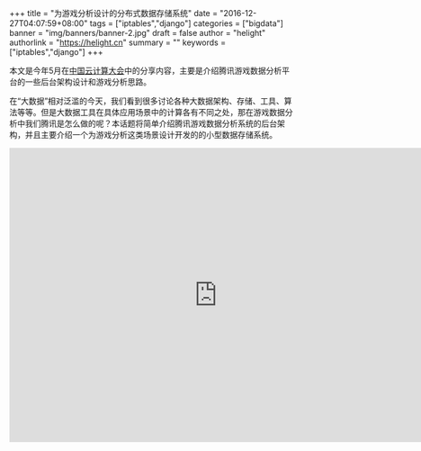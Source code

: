 +++
title = "为游戏分析设计的分布式数据存储系统"
date = "2016-12-27T04:07:59+08:00"
tags = ["iptables","django"]
categories = ["bigdata"]
banner = "img/banners/banner-2.jpg"
draft = false
author = "helight"
authorlink = "https://helight.cn"
summary = ""
keywords = ["iptables","django"]
+++

本文是今年5月在<a href="http://cctc.csdn.net/m/zone/cctc2016/guest_detail?id=2472&amp;title=%E5%A4%A7%E6%95%B0%E6%8D%AE%E6%A0%B8%E5%BF%83%E6%8A%80%E6%9C%AF%E4%B8%8E%E5%BA%94%E7%94%A8%E5%AE%9E%E6%88%98%E5%B3%B0%E4%BC%9A" target="_blank">中国云计算大会</a>中的分享内容，主要是介绍腾讯游戏数据分析平台的一些后台架构设计和游戏分析思路。

在“大数据”相对泛滥的今天，我们看到很多讨论各种大数据架构、存储、工具、算法等等。但是大数据工具在具体应用场景中的计算各有不同之处，那在游戏数据分析中我们腾讯是怎么做的呢？本话题将简单介绍腾讯游戏数据分析系统的后台架构，并且主要介绍一个为游戏分析这类场景设计开发的的小型数据存储系统。

<iframe class="preview-iframe" src="http://download.csdn.net/source/preview/9522515/11be68f3cf1f11dcffaa1b4f5b3ef5e0" width="738" height="523" frameborder="0" scrolling="no"></iframe>
